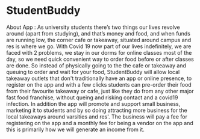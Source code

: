 # StudentBuddy
About App : As university students there’s two things our lives revolve around (apart from studying), and that’s money and food, and when funds are running low, the corner cafe or takeaway, situated around campus and res is where we go. With Covid 19 now part of our lives indefinitely, we are faced with 2 problems, we stay in our dorms for online classes most of the day, so we need quick convenient way to order food before or after classes are done. So instead of physically going to the the cafe or takeaway and queuing to order and wait for your food, StudentBuddy will allow local takeaway outlets that don't traditionally have an app or online presence, to register on the app and with a few clicks students can pre-order their food from their favourite takeaway or cafe, just like they do from any other major fast food franchise, without queing and risking contact and a covid19 infection. In addition the app will promote and support small business, marketing it to students and by so doing attracting more business for the local takeaways around varsities and res'. The business will pay a fee for registering on the app and a monthly fee for being a vendor on the app and this is primarily how we will generate an income from it. 

